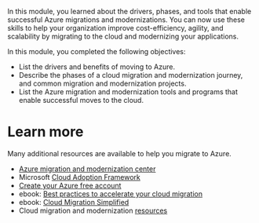 In this module, you learned about the drivers, phases, and tools that enable successful Azure migrations and modernizations. You can now use these skills to help your organization improve cost-efficiency, agility, and scalability by migrating to the cloud and modernizing your applications.

In this module, you completed the following objectives:

- List the drivers and benefits of moving to Azure.
- Describe the phases of a cloud migration and modernization journey, and common migration and modernization projects.
- List the Azure migration and modernization tools and programs that enable successful moves to the cloud.

# Learn more

Many additional resources are available to help you migrate to Azure.

- [Azure migration and modernization center](https://azure.microsoft.com/solutions/migration/)
- Microsoft [Cloud Adoption Framework](https://azure.microsoft.com/solutions/cloud-enablement/cloud-adoption-framework/)
- [Create your Azure free account](https://azure.microsoft.com/free/?azure-portal=true)
- ebook: [Best practices to accelerate your cloud migration](https://techcommunity.microsoft.com/t5/azure-migration-and/best-practices-for-accelerating-cloud-migration/ba-p/1534495)
- ebook: [Cloud Migration Simplified](https://azure.microsoft.com/resources/cloud-migration-simplified/?azure-portal=true)
- Cloud migration and modernization [resources](https://azure.microsoft.com/solutions/migration/)
